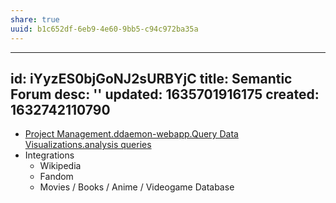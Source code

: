 ```yaml
---
share: true
uuid: b1c652df-6eb9-4e60-9bb5-c94c972ba35a
---
```

---
id: iYyzES0bjGoNJ2sURBYjC
title: Semantic Forum
desc: ''
updated: 1635701916175
created: 1632742110790
---

* [Project Management.ddaemon-webapp.Query Data Visualizations.analysis queries](/da8ee43f-5075-4547-a583-65a941185d4a)
* Integrations
  * Wikipedia
  * Fandom
  * Movies / Books / Anime / Videogame Database

